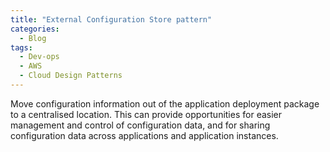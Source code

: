 ```yaml
---
title: "External Configuration Store pattern"
categories:
  - Blog
tags:
  - Dev-ops
  - AWS
  - Cloud Design Patterns
---
```


Move configuration information out of the application deployment package to a centralised location. This can provide opportunities for easier management and control of configuration data, and for sharing configuration data across applications and application instances.